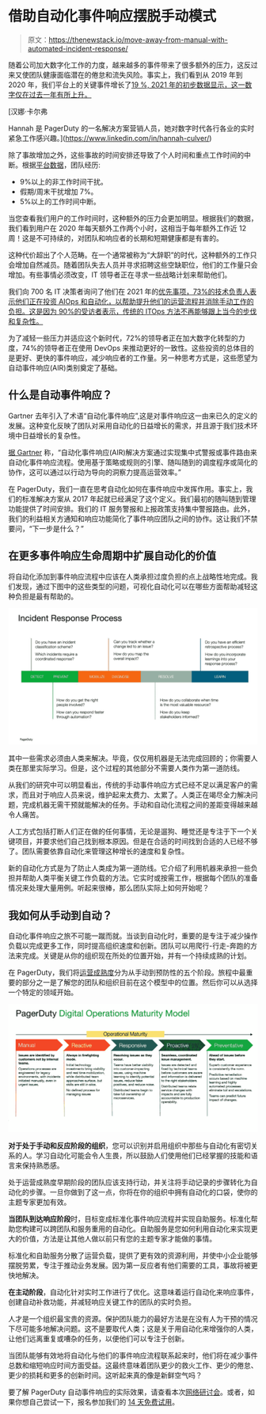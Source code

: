 # 借助自动化事件响应摆脱手动模式

> 原文：<https://thenewstack.io/move-away-from-manual-with-automated-incident-response/>

随着公司加大数字化工作的力度，越来越多的事件带来了很多额外的压力，这反过来又使团队健康面临潜在的倦怠和流失风险。事实上，我们看到从 2019 年到 2020 年，我们平台上的关键事件增长了[19 %, 2021 年的初步数据显示，这一数字仅在过去一年有所上升。](https://www.pagerduty.com/state-of-digital-ops/)

 [汉娜·卡尔弗

Hannah 是 PagerDuty 的一名解决方案营销人员，她对数字时代各行各业的实时紧急工作感兴趣。](https://www.linkedin.com/in/hannah-culver/) 

除了事故增加之外，这些事故的时间安排还导致了个人时间和重点工作时间的中断。根据[平台数据](https://www.pagerduty.com/state-of-digital-ops/)，团队经历:

*   9%以上的非工作时间干扰。
*   假期/周末干扰增加 7%。
*   5%以上的工作时间中断。

当您查看我们用户的工作时间时，这种额外的压力会更加明显。根据我们的数据，我们看到用户在 2020 年每天额外工作两个小时，这相当于每年额外工作近 12 周！这是不可持续的，对团队和响应者的长期和短期健康都是有害的。

这种代价超出了个人范畴。在一个通常被称为“大辞职”的时代，这种额外的工作只会增加自然减员。随着团队失去人员并寻求招聘这些空缺职位，他们的工作量只会增加。有些事情必须改变，IT 领导者正在寻求一些战略计划来帮助他们。

我们向 700 名 IT 决策者询问了他们在 2021 年的[优先事项，73%的技术负责人表示他们正在投资 AIOps 和自动化，以帮助提升他们的运营流程并消除手动工作的负担。这是因为 90%的受访者表示，传统的 ITOps 方法不再能够跟上当今的步伐和复杂性。](https://www.pagerduty.com/global-tech-leadership-digital-dependency/)

为了减轻一些压力并适应这个新时代，72%的领导者正在加大数字化转型的力度，74%的领导者正在使用 DevOps 来推动更好的一致性。这些投资的总体目的是更好、更快的事件响应，减少响应者的工作量。另一种思考方式是，这些愿望为自动事件响应(AIR)类别奠定了基础。

## 什么是自动事件响应？

Gartner 去年引入了术语“自动化事件响应”,这是对事件响应这一由来已久的定义的发展。这种变化反映了团队对采用自动化的日益增长的需求，并且源于我们技术环境中日益增长的复杂性。

[据 Gartner](https://www.gartner.com/en/documents/4006245) 称，“自动化事件响应(AIR)解决方案通过实现集中式警报或事件路由来自动化事件响应流程。使用基于策略或规则的引擎、随叫随到的调度程序或简化的协作，这可以通过以行动为导向的洞察力提高运营效率。”

在 PagerDuty，我们一直在思考自动化如何在事件响应中发挥作用。事实上，我们的标准解决方案从 2017 年起就已经满足了这个定义。我们最初的随叫随到管理功能提供了时间安排。我们的 IT 服务警报和上报政策支持集中警报路由。此外，我们的利益相关方通知和响应功能简化了事件响应团队之间的协作。这让我们不禁要问，“下一步是什么？”

## 在更多事件响应生命周期中扩展自动化的价值

将自动化添加到事件响应流程中应该在人类承担过度负担的点上战略性地完成。我们发现，通过下图中的这些类型的问题，可视化自动化可以在哪些方面帮助减轻这种负担是最有帮助的。

![](img/1b5df67afece8ef38d18ed7ce2f64bb4.png)

其中一些需求必须由人类来解决。毕竟，仅仅用机器是无法完成回顾的；你需要人类在那里实际学习。但是，这个过程的其他部分不需要人类作为第一道防线。

从我们的研究中可以明显看出，传统的手动事件响应方式已经不足以满足客户的需求，而且对于响应人员来说，维护起来太费力、太累了。人类正在竭尽全力解决问题，完成机器无需干预就能解决的任务。手动和自动化流程之间的差距变得越来越令人痛苦。

人工方式包括打断人们正在做的任何事情，无论是遛狗、睡觉还是专注于下一个关键项目，并要求他们自己找到根本原因。但是在合适的时间找到合适的人已经不够了。团队需要依靠自动化来管理这种增长的速度和复杂性。

新的自动化方式是为了防止人类成为第一道防线。它介绍了利用机器来承担一些负担并帮助人类平衡关键工作负载的方法。它实时或按需工作，根据每个团队的准备情况来处理大量用例。听起来很棒，那么团队实际上如何开始呢？

## 我如何从手动到自动？

自动化事件响应之旅不可能一蹴而就。当谈到自动化时，重要的是专注于减少操作负载以完成更多工作，同时提高组织速度和创新。团队可以用爬行-行走-奔跑的方法来完成。关键是从你的组织现在所处的位置开始，并有一个持续成熟的计划。

在 PagerDuty，我们将[运营成熟度](https://www.pagerduty.com/digital-operations-maturity/)分为从手动到预防性的五个阶段。旅程中最重要的部分之一是了解您的团队和组织目前在这个模型中的位置。然后你可以从选择一个特定的领域开始。

![](img/f2d1d89a26447177918437d870580b4c.png)

**对于处于手动和反应阶段的组织**，您可以识别并启用组织中那些与自动化有密切关系的人。学习自动化可能会令人生畏，所以鼓励人们使用他们已经掌握的技能和语言来保持熟悉感。

处于运营成熟度早期阶段的团队应该支持行动，并关注将手动记录的步骤转化为自动化的步骤。一旦你做到了这一点，你将在你的组织中拥有自动化的口袋，使你的主题专家更加有效。

**当团队到达响应阶段**时，目标变成标准化事件响应流程并实现自助服务。标准化帮助您构建可以跨团队和服务重用的自动化。自助服务是您如何利用自动化来实现更大的价值，方法是让其他人做以前只有您的主题专家才能做的事情。

标准化和自助服务分散了运营负载，提供了更有效的资源利用，并使中小企业能够摆脱劳累，专注于推动业务发展。因为第一反应者有他们需要的工具，事故将被更快地解决。

**在主动阶段**，自动化针对实时工作进行了优化。这意味着运行自动化来响应事件，创建自动补救功能，并减轻响应关键工作的团队的实时负担。

人才是一个组织最宝贵的资源。保护团队能力的最好方法是在没有人为干预的情况下尽可能多地解决问题。这不是要取代人类；这是关于用自动化来增强你的人类，让他们远离重复或嘈杂的任务，以便他们可以专注于创新。

当团队能够有效地将自动化与他们的事件响应流程联系起来时，他们将在减少事件总数和缩短响应时间方面受益。这最终意味着团队更少的救火工作、更少的倦怠、更少的损耗和更多的创新时间。这听起来真的像是新鲜空气吗？

要了解 PagerDuty 自动事件响应的实际效果，请查看本次[网络研讨会](https://www.pagerduty.com/resources/webinar/automated-incident-response-journey-from-manual-to-automated/)。或者，如果你想自己尝试一下，报名参加我们的 [14 天免费试用](https://www.pagerduty.com/sign-up/)。

<svg xmlns:xlink="http://www.w3.org/1999/xlink" viewBox="0 0 68 31" version="1.1"><title>Group</title> <desc>Created with Sketch.</desc></svg>